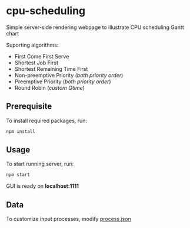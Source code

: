 # cpu-scheduling
Simple server-side rendering webpage to illustrate CPU scheduling Gantt chart

Suporting algorithms:

- First Come First Serve
- Shortest Job First
- Shortest Remaining Time First
- Non-preemptive Priority (_both priority order_)
- Preemptive Priority (_both priority order_)
- Round Robin (_custom Qtime_)

## Prerequisite

To install required packages, run:

```sh
npm install
```

## Usage

To start running server, run:

```sh
npm start
```

GUI is ready on __localhost:1111__

## Data

To customize input processes, modify [process.json](src/public/data/process.json)